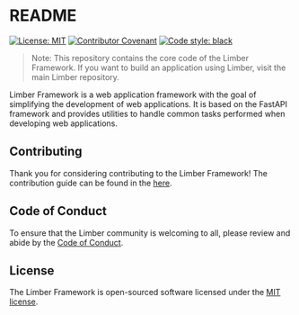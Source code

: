 # README
[![License: MIT](https://img.shields.io/badge/License-MIT-green.svg)](https://opensource.org/licenses/MIT)
[![Contributor Covenant](https://img.shields.io/badge/Contributor%20Covenant-v2.0%20adopted-ff69b4.svg)](CODEOFCONDUCT.md)
[![Code style: black](https://img.shields.io/badge/code%20style-black-000000.svg)](https://github.com/psf/black)

> Note: This repository contains the core code of the Limber Framework. If you want to build an application using Limber, visit the main Limber repository.

Limber Framework is a web application framework with the goal of simplifying the development of web applications. It is based on the FastAPI framework and provides utilities to handle common tasks performed when developing web applications.

## Contributing
Thank you for considering contributing to the Limber Framework! The contribution guide can be found in the [here](CONTRIBUTING.md).

## Code of Conduct
To ensure that the Limber community is welcoming to all, please review and abide by the [Code of Conduct](CODEOFCONDUCT.md).

## License
The Limber Framework is open-sourced software licensed under the [MIT license](https://opensource.org/licenses/MIT).
